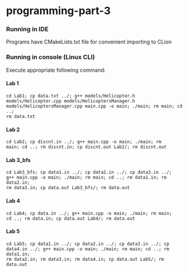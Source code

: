 # programming-part-3

### Running in IDE
Programs have CMakeLists.txt file for convenient importing to CLion

### Running in console (Linux CLI)
Execute appropriate following command:

#### Lab 1
<code>cd Lab1; cp data.txt ../; g++ models/Helicopter.h models/Helicopter.cpp models/HelicoptersManager.h models/HelicoptersManager.cpp main.cpp -o main; ./main; rm main; cd ..; rm data.txt</code>

#### Lab 2
<code>cd Lab2; cp discnt.in ../; g++ main.cpp -o main; ./main; rm main; cd ..; rm discnt.in; cp discnt.out Lab2/; rm discnt.out</code>

#### Lab 3_bfs
<code>cd Lab3_bfs; cp data1.in ../; cp data2.in ../; cp data3.in ../; g++ main.cpp -o main; ./main; rm main; cd ..; rm data1.in; rm data2.in; rm data3.in; cp data.out Lab3_bfs/; rm data.out</code>

#### Lab 4
<code>cd Lab4; cp data.in ../; g++ main.cpp -o main; ./main; rm main; cd ..; rm data.in; cp data.out Lab4/; rm data.out</code>

#### Lab 5
<code>cd Lab5; cp data1.in ../; cp data2.in ../; cp data3.in ../; cp data4.in ../; g++ main.cpp -o main; ./main; rm main; cd ..; rm data1.in; rm data2.in; rm data3.in; rm data4.in; cp data.out Lab5/; rm data.out</code>

